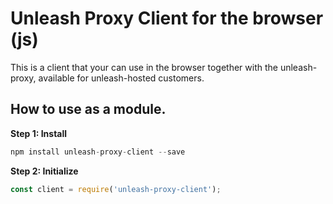 # Unleash Proxy Client for the browser (js)

This is a client that your can use in the browser together with the 
unleash-proxy, available for unleash-hosted customers. 


## How to use as a module. 


**Step 1: Install**
```js
npm install unleash-proxy-client --save
```

**Step 2: Initialize**
```js
const client = require('unleash-proxy-client');

```
